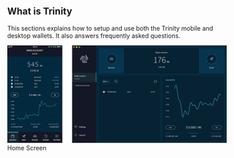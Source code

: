 ## What is Trinity

This sections explains how to setup and use both the Trinity mobile and desktop wallets.  It also answers frequently asked questions.

![Screen capture for Trinity](Trinity.png)
Home Screen
